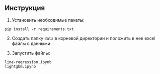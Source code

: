 ## Инструкция

1. Установить необходимые пакеты:
```shell
pip install -r requirements.txt
```

2. Создать папку `data` в корневой директории и положить в нее excel файлы с данными

3. Запустить файлы:
```shell
line-regression.ipynb
lightgbm.ipynb
```
